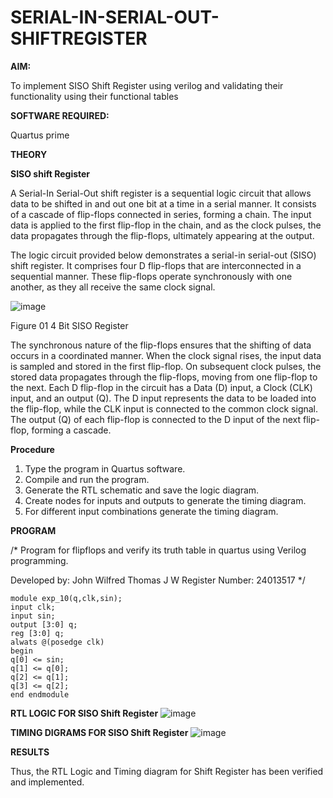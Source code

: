 # SERIAL-IN-SERIAL-OUT-SHIFTREGISTER

**AIM:**

To implement  SISO Shift Register using verilog and validating their functionality using their functional tables

**SOFTWARE REQUIRED:**

Quartus prime

**THEORY**

**SISO shift Register**

A Serial-In Serial-Out shift register is a sequential logic circuit that allows data to be shifted in and out one bit at a time in a serial manner. It consists of a cascade of flip-flops connected in series, forming a chain. The input data is applied to the first flip-flop in the chain, and as the clock pulses, the data propagates through the flip-flops, ultimately appearing at the output.

The logic circuit provided below demonstrates a serial-in serial-out (SISO) shift register. It comprises four D flip-flops that are interconnected in a sequential manner. These flip-flops operate synchronously with one another, as they all receive the same clock signal.

![image](https://github.com/naavaneetha/SERIAL-IN-SERIAL-OUT-SHIFTREGISTER/assets/154305477/e81c4072-37f9-46c6-8145-566764b74c3a)

Figure 01 4 Bit SISO Register

The synchronous nature of the flip-flops ensures that the shifting of data occurs in a coordinated manner. When the clock signal rises, the input data is sampled and stored in the first flip-flop. On subsequent clock pulses, the stored data propagates through the flip-flops, moving from one flip-flop to the next.
Each D flip-flop in the circuit has a Data (D) input, a Clock (CLK) input, and an output (Q). The D input represents the data to be loaded into the flip-flop, while the CLK input is connected to the common clock signal. The output (Q) of each flip-flop is connected to the D input of the next flip-flop, forming a cascade.

**Procedure**

1. Type the program in Quartus software.
2. Compile and run the program.
3. Generate the RTL schematic and save the logic diagram.
4. Create nodes for inputs and outputs to generate the timing diagram.
5. For different input combinations generate the timing diagram.

**PROGRAM**

/* Program for flipflops and verify its truth table in quartus using Verilog programming.

Developed by: John Wilfred Thomas J W
Register Number: 24013517
*/
~~~
module exp_10(q,clk,sin);
input clk; 
input sin; 
output [3:0] q;
reg [3:0] q;
alwats @(posedge clk)
begin
q[0] <= sin;
q[1] <= q[0];
q[2] <= q[1];
q[3] <= q[2]; 
end endmodule
~~~
**RTL LOGIC FOR SISO Shift Register**
![image](https://github.com/user-attachments/assets/52d39079-dfae-4c24-b9d0-658462fd7b0e)

**TIMING DIGRAMS FOR SISO Shift Register**
![image](https://github.com/user-attachments/assets/b78d6354-0e7f-454f-87b8-384a84bbd5da)

**RESULTS**

Thus, the RTL Logic and Timing diagram for Shift Register has been verified and implemented.

